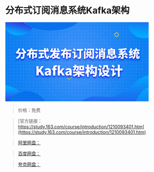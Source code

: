 # 分布式订阅消息系统Kafka架构

![img](../../../assets/study163/free/7daca1ee0ccf4350994ab846f3ffd00a.jpg)

> 价格：免费

> [官方链接：https://study.163.com/course/introduction/1210093401.htm](https://study.163.com/course/introduction/1210093401.htm)

> [阿里网盘：]()

> [百度网盘：]()

> [夸克网盘：]()
